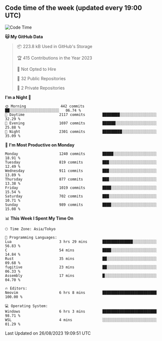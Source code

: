 ## Code time of the week (updated every 19:00 UTC)

<!--START_SECTION:waka-->
![Code Time](http://img.shields.io/badge/Code%20Time-1%2C971%20hrs%2039%20mins-blue)

**🐱 My GitHub Data** 

> 📦 223.8 kB Used in GitHub's Storage 
 > 
> 🏆 415 Contributions in the Year 2023
 > 
> 🚫 Not Opted to Hire
 > 
> 📜 32 Public Repositories 
 > 
> 🔑 2 Private Repositories 
 > 
**I'm a Night 🦉** 

```text
🌞 Morning                442 commits         ██░░░░░░░░░░░░░░░░░░░░░░░   06.74 % 
🌆 Daytime                2117 commits        ████████░░░░░░░░░░░░░░░░░   32.29 % 
🌃 Evening                1697 commits        ██████░░░░░░░░░░░░░░░░░░░   25.88 % 
🌙 Night                  2301 commits        █████████░░░░░░░░░░░░░░░░   35.09 % 
```
📅 **I'm Most Productive on Monday** 

```text
Monday                   1240 commits        █████░░░░░░░░░░░░░░░░░░░░   18.91 % 
Tuesday                  819 commits         ███░░░░░░░░░░░░░░░░░░░░░░   12.49 % 
Wednesday                911 commits         ███░░░░░░░░░░░░░░░░░░░░░░   13.89 % 
Thursday                 877 commits         ███░░░░░░░░░░░░░░░░░░░░░░   13.38 % 
Friday                   1019 commits        ████░░░░░░░░░░░░░░░░░░░░░   15.54 % 
Saturday                 702 commits         ███░░░░░░░░░░░░░░░░░░░░░░   10.71 % 
Sunday                   989 commits         ████░░░░░░░░░░░░░░░░░░░░░   15.08 % 
```


📊 **This Week I Spent My Time On** 

```text
🕑︎ Time Zone: Asia/Tokyo

💬 Programming Languages: 
Lua                      3 hrs 29 mins       ██████████████░░░░░░░░░░░   56.83 % 
C                        54 mins             ████░░░░░░░░░░░░░░░░░░░░░   14.84 % 
Rust                     35 mins             ██░░░░░░░░░░░░░░░░░░░░░░░   09.68 % 
fugitive                 23 mins             ██░░░░░░░░░░░░░░░░░░░░░░░   06.33 % 
Assembly                 17 mins             █░░░░░░░░░░░░░░░░░░░░░░░░   04.70 % 

🔥 Editors: 
Neovim                   6 hrs 8 mins        █████████████████████████   100.00 % 

💻 Operating System: 
Windows                  6 hrs 3 mins        █████████████████████████   98.71 % 
WSL                      4 mins              ░░░░░░░░░░░░░░░░░░░░░░░░░   01.29 % 
```


 Last Updated on 26/08/2023 19:09:51 UTC
<!--END_SECTION:waka-->